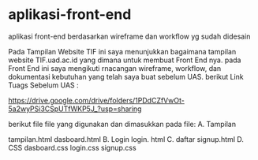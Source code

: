 # aplikasi-front-end
aplikasi front-end berdasarkan wireframe dan workflow yg sudah didesain 

Pada Tampilan Website TIF ini saya menunjukkan bagaimana tampilan website TIF.uad.ac.id yang dimana untuk membuat Front End nya. pada Front End ini saya mengikuti rnacangan wireframe, workflow, dan dokumentasi kebutuhan yang telah saya buat sebelum UAS. berikut Link Tuags Sebelum UAS :

https://drive.google.com/drive/folders/1PDdCZfVwOt-5a2wyPSi3CSpUTfWKP5J_?usp=sharing

berikut file file yang digunakan dan dimasukkan pada file: A. Tampilan

tampilan.html
dasboard.html B. Login
login. html C. daftar
signup.html D. CSS
dasboard.css
login.css
signup.css
